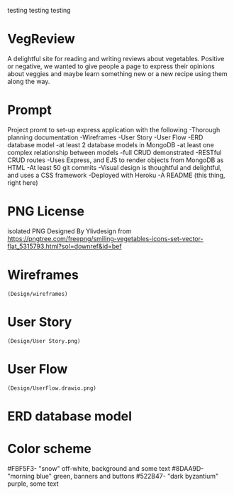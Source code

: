 testing testing testing
# VegReview
A delightful site for reading and writing reviews about vegetables. Positive or negative, we wanted to give people a page to express their opinions about veggies and maybe learn something new or a new recipe using them along the way.

# Prompt
Project promt to set-up express application with the following
 -Thorough planning documentation
    -Wireframes
    -User Story
    -User Flow
    -ERD database model
 -at least 2 database models in MongoDB
    -at least one complex relationship between models
 -full CRUD demonstrated
    -RESTful CRUD routes
 -Uses Express, and EJS to render objects from MongoDB as HTML
 -At least 50 git commits
 -Visual design is thoughtful and delightful, and uses a CSS framework
 -Deployed with Heroku
 -A README (this thing, right here)


# PNG License
isolated PNG Designed By Ylivdesign from https://pngtree.com/freepng/smiling-vegetables-icons-set-vector-flat_5315793.html?sol=downref&id=bef

# Wireframes 
    (Design/wireframes)

# User Story 
    (Design/User Story.png)

# User Flow
    (Design/UserFlow.drawio.png)

# ERD database model



# Color scheme
#FBF5F3- "snow" off-white, background and some text
#8DAA9D- "morning blue" green, banners and buttons
#522B47- "dark byzantium" purple, some text

